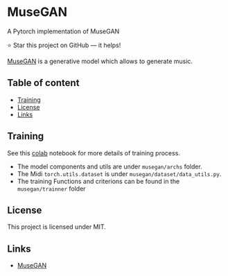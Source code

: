 MuseGAN
=========
A Pytorch implementation of MuseGAN

:star: Star this project on GitHub — it helps!

[MuseGAN](https://arxiv.org/abs/1709.06298) is a generative model which allows to
generate music.

## Table of content

- [Training](#train)
- [License](#license)
- [Links](#links)

## Training 

See this [colab](https://colab.research.google.com/drive/1NF2t1dvqxeblZfd7BL4Gfn4SW-xEzgGg?authuser=3#scrollTo=9bj_FWvAArPI)  notebook for more details of training process.
* The model components and utils are under `musegan/archs` folder.
* The Midi `torch.utils.dataset` is under `musegan/dataset/data_utils.py`.
* The training Functions and criterions can be found in the `musegan/trainner` folder




## License

This project is licensed under MIT.

## Links

* [MuseGAN](https://arxiv.org/abs/1709.06298)
